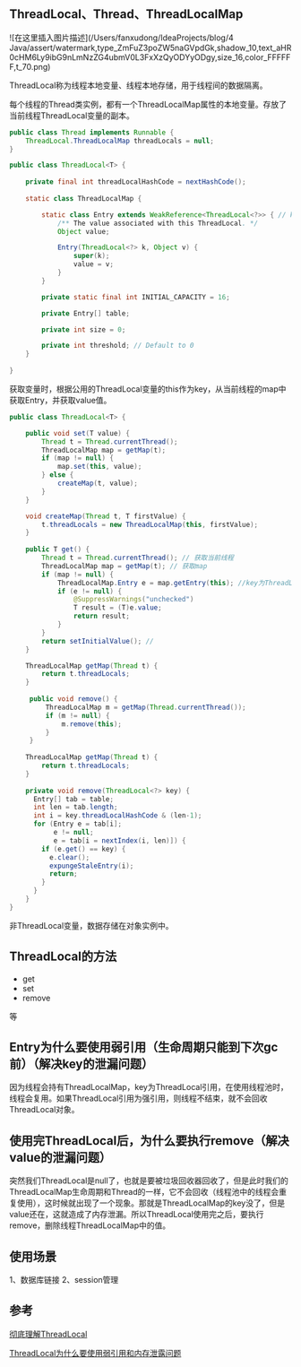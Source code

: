 ## ThreadLocal、Thread、ThreadLocalMap

![在这里插入图片描述](/Users/fanxudong/IdeaProjects/blog/4 Java/assert/watermark,type_ZmFuZ3poZW5naGVpdGk,shadow_10,text_aHR0cHM6Ly9ibG9nLmNzZG4ubmV0L3FxXzQyODYyODgy,size_16,color_FFFFFF,t_70.png)

ThreadLocal称为线程本地变量、线程本地存储，用于线程间的数据隔离。

每个线程的Thread类实例，都有一个ThreadLocalMap属性的本地变量。存放了当前线程ThreadLocal变量的副本。


```java
public class Thread implements Runnable {
    ThreadLocal.ThreadLocalMap threadLocals = null;
}
```
```java
public class ThreadLocal<T> {
  
    private final int threadLocalHashCode = nextHashCode();  
  
    static class ThreadLocalMap {

        static class Entry extends WeakReference<ThreadLocal<?>> { // key 为弱引用，ThreadLocal变量为弱引用
            /** The value associated with this ThreadLocal. */
            Object value;

            Entry(ThreadLocal<?> k, Object v) {
                super(k);
                value = v;
            }
        }

        private static final int INITIAL_CAPACITY = 16;

        private Entry[] table;

        private int size = 0;

        private int threshold; // Default to 0  
    }
  
}
```
获取变量时，根据公用的ThreadLocal变量的this作为key，从当前线程的map中获取Entry，并获取value值。
```java
public class ThreadLocal<T> {

    public void set(T value) {
        Thread t = Thread.currentThread();
        ThreadLocalMap map = getMap(t);
        if (map != null) {
            map.set(this, value);
        } else {
            createMap(t, value); 
        }
    }

    void createMap(Thread t, T firstValue) {
        t.threadLocals = new ThreadLocalMap(this, firstValue);
    }  
  
    public T get() {
        Thread t = Thread.currentThread(); // 获取当前线程
        ThreadLocalMap map = getMap(t); // 获取map
        if (map != null) {
            ThreadLocalMap.Entry e = map.getEntry(this); //key为ThreadLocal对象，数据存储在ThreadLocalMap中
            if (e != null) {
                @SuppressWarnings("unchecked")
                T result = (T)e.value;
                return result;
            }
        }
        return setInitialValue(); //
    }  

    ThreadLocalMap getMap(Thread t) {
        return t.threadLocals;
    }
  
     public void remove() {
         ThreadLocalMap m = getMap(Thread.currentThread());
         if (m != null) {
             m.remove(this);
         }
     }  
  
    ThreadLocalMap getMap(Thread t) {
        return t.threadLocals;
    } 
  
    private void remove(ThreadLocal<?> key) {
      Entry[] tab = table;
      int len = tab.length;
      int i = key.threadLocalHashCode & (len-1);
      for (Entry e = tab[i];
           e != null;
           e = tab[i = nextIndex(i, len)]) {
        if (e.get() == key) {
          e.clear();
          expungeStaleEntry(i);
          return;
        }
      }
    }  
}
```
非ThreadLocal变量，数据存储在对象实例中。

## ThreadLocal的方法
- get
- set
- remove

等

## Entry为什么要使用弱引用（生命周期只能到下次gc前）（解决key的泄漏问题）

因为线程会持有ThreadLocalMap，key为ThreadLocal引用，在使用线程池时，线程会复用。如果ThreadLocal引用为强引用，则线程不结束，就不会回收ThreadLocal对象。

## 使用完ThreadLocal后，为什么要执行remove（解决value的泄漏问题）

突然我们ThreadLocal是null了，也就是要被垃圾回收器回收了，但是此时我们的ThreadLocalMap生命周期和Thread的一样，它不会回收（线程池中的线程会重复使用），这时候就出现了一个现象。那就是ThreadLocalMap的key没了，但是value还在，这就造成了内存泄漏。所以ThreadLocal使用完之后，要执行remove，删除线程ThreadLocalMap中的值。



## 使用场景
1、数据库链接
2、session管理



## 参考

[彻底理解ThreadLocal](https://blog.csdn.net/lufeng20/article/details/24314381)

[ThreadLocal为什么要使用弱引用和内存泄露问题](https://blog.csdn.net/qq_42862882/article/details/89820017)